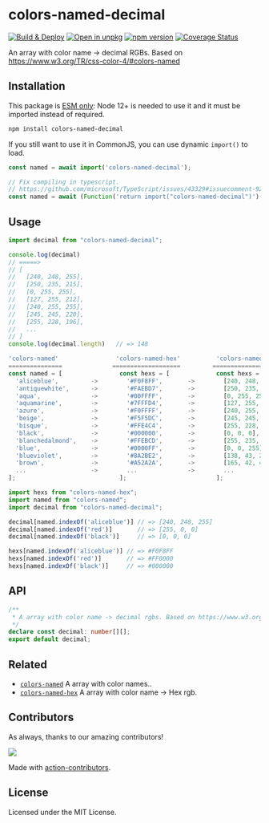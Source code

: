 colors-named-decimal
===

[![Build & Deploy](https://github.com/jaywcjlove/colors-named-decimal/actions/workflows/ci.yml/badge.svg)](https://github.com/jaywcjlove/colors-named-decimal/actions/workflows/ci.yml)
[![Open in unpkg](https://img.shields.io/badge/Open%20in-unpkg-blue)](https://uiwjs.github.io/npm-unpkg/#/pkg/colors-named-decimal/file/README.md)
[![npm version](https://img.shields.io/npm/v/colors-named-decimal.svg)](https://www.npmjs.com/package/colors-named-decimal)
[![Coverage Status](https://jaywcjlove.github.io/colors-named-decimal/badges.svg)](https://jaywcjlove.github.io/colors-named-decimal/lcov-report/)

An array with color name -> decimal RGBs. Based on https://www.w3.org/TR/css-color-4/#colors-named

## Installation

This package is [ESM only](https://gist.github.com/sindresorhus/a39789f98801d908bbc7ff3ecc99d99c): Node 12+ is needed to use it and it must be imported instead of required.

```bash
npm install colors-named-decimal
```

If you still want to use it in CommonJS, you can use dynamic `import()` to load.

```js
const named = await import('colors-named-decimal');

// Fix compiling in typescript.
// https://github.com/microsoft/TypeScript/issues/43329#issuecomment-922544562
const named = await (Function('return import("colors-named-decimal")')()) as Promise<typeof import("colors-named-decimal")>;
```

## Usage

```js
import decimal from "colors-named-decimal";

console.log(decimal)
// =====>
// [
//   [240, 248, 255],
//   [250, 235, 215],
//   [0, 255, 255],
//   [127, 255, 212],
//   [240, 255, 255],
//   [245, 245, 220],
//   [255, 228, 196],
//   ...
// ]
console.log(decimal.length)   // => 148
```

```js
'colors-named'                'colors-named-hex'          'colors-named-decimal'
===============              ===================         =====================
const named = [                const hexs = [             const hexs = [
  'aliceblue',         ->        '#F0F8FF',       ->        [240, 248, 255],
  'antiquewhite',      ->        '#FAEBD7',       ->        [250, 235, 215],
  'aqua',              ->        '#00FFFF',       ->        [0, 255, 255],
  'aquamarine',        ->        '#7FFFD4',       ->        [127, 255, 212],
  'azure',             ->        '#F0FFFF',       ->        [240, 255, 255],
  'beige',             ->        '#F5F5DC',       ->        [245, 245, 220],
  'bisque',            ->        '#FFE4C4',       ->        [255, 228, 196],
  'black',             ->        '#000000',       ->        [0, 0, 0],
  'blanchedalmond',    ->        '#FFEBCD',       ->        [255, 235, 205],
  'blue',              ->        '#0000FF',       ->        [0, 0, 255],
  'blueviolet',        ->        '#8A2BE2',       ->        [138, 43, 226],
  'brown',             ->        '#A52A2A',       ->        [165, 42, 42],
  ...                  ->        ...              ->        ...
];                             ];                         ];
```

```js
import hexs from "colors-named-hex";
import named from "colors-named";
import decimal from "colors-named-decimal";

decimal[named.indexOf('aliceblue')] // => [240, 248, 255]
decimal[named.indexOf('red')]       // => [255, 0, 0]
decimal[named.indexOf('black')]     // => [0, 0, 0]

hexs[named.indexOf('aliceblue')] // => #F0F8FF
hexs[named.indexOf('red')]       // => #FF0000
hexs[named.indexOf('black')]     // => #000000
```

## API

```ts
/**
 * A array with color name -> decimal rgbs. Based on https://www.w3.org/TR/css-color-4/#colors-named
 */
declare const decimal: number[][];
export default decimal;
```

## Related

- [`colors-named`](https://github.com/jaywcjlove/colors-named) A array with color names..
- [`colors-named-hex`](https://github.com/jaywcjlove/colors-named-hex) A array with color name -> Hex rgb.

## Contributors

As always, thanks to our amazing contributors!

<a href="https://github.com/jaywcjlove/colors-named-decimal/graphs/contributors">
  <img src="https://jaywcjlove.github.io/colors-named-decimal/CONTRIBUTORS.svg" />
</a>

Made with [action-contributors](https://github.com/jaywcjlove/github-action-contributors).

## License

Licensed under the MIT License.
